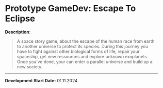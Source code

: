 # Prototype GameDev: Escape To Eclipse

**Description:**
> A space story game, about the escape of the human race from earth to another universe to protect its species. During this journey you have to fight against other biological forms of life, repair your spaceship, get new ressources and explore unknown exoplanets. Once you've done, your can enter a parallel universe and build up a new society.

---
**Development Start Date:** 01.11.2024
